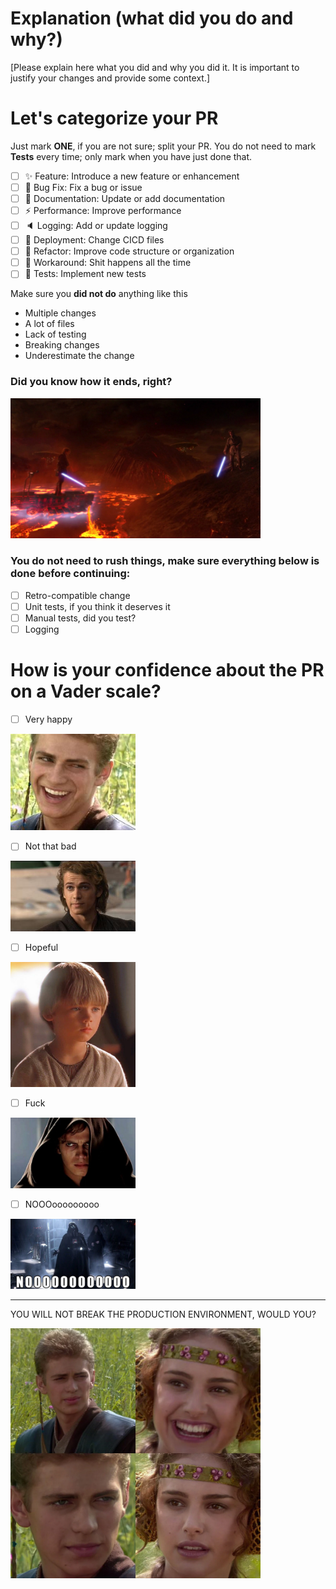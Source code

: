 # Explanation (what did you do and why?)

[Please explain here what you did and why you did it. It is important to justify your changes and provide some context.]

# Let's categorize your PR

Just mark **ONE**, if you are not sure; split your PR.
You do not need to mark **Tests** every time; only mark when you have just done that.

- [ ] ✨ Feature: Introduce a new feature or enhancement
- [ ] 🐛 Bug Fix: Fix a bug or issue
- [ ] 📝 Documentation: Update or add documentation
- [ ] ⚡️ Performance: Improve performance
- [ ] 🔈 Logging: Add or update logging
- [ ] 💚 Deployment: Change CICD files
- [ ] 🔄 Refactor: Improve code structure or organization
- [ ] 💩 Workaround: Shit happens all the time
- [ ] 🧪 Tests: Implement new tests

Make sure you **did not do** anything like this

- Multiple changes
- A lot of files
- Lack of testing
- Breaking changes
- Underestimate the change

### Did you know how it ends, right?

<img src="https://github.com/rpo-pay/.github/blob/b5df3442c3932f8185e812e04ff12ca89accd51e/assets/image-6.png?raw=true" width="400px" />

### You do not need to rush things, make sure everything below is done before continuing:

- [ ] Retro-compatible change
- [ ] Unit tests, if you think it deserves it
- [ ] Manual tests, did you test?
- [ ] Logging

# How is your confidence about the PR on a Vader scale?

- [ ] Very happy

<img src="https://github.com/rpo-pay/.github/blob/b5df3442c3932f8185e812e04ff12ca89accd51e/assets/image.png?raw=true" width="200px" />

- [ ] Not that bad

<img src="https://github.com/rpo-pay/.github/blob/b5df3442c3932f8185e812e04ff12ca89accd51e/assets/image-1.png?raw=true" width="200px" />

- [ ] Hopeful

<img src="https://github.com/rpo-pay/.github/blob/b5df3442c3932f8185e812e04ff12ca89accd51e/assets/image-2.png?raw=true" width="200px" />

- [ ] Fuck

<img src="https://github.com/rpo-pay/.github/blob/b5df3442c3932f8185e812e04ff12ca89accd51e/assets/image-3.png?raw=true" width="200px" />

- [ ] NOOOooooooooo

<img src="https://github.com/rpo-pay/.github/blob/b5df3442c3932f8185e812e04ff12ca89accd51e/assets/image-4.png?raw=true" width="200px" />

---

YOU WILL NOT BREAK THE PRODUCTION ENVIRONMENT, WOULD YOU?

<img src="https://github.com/rpo-pay/.github/blob/b5df3442c3932f8185e812e04ff12ca89accd51e/assets/image-5.png?raw=true" width="400px" />
